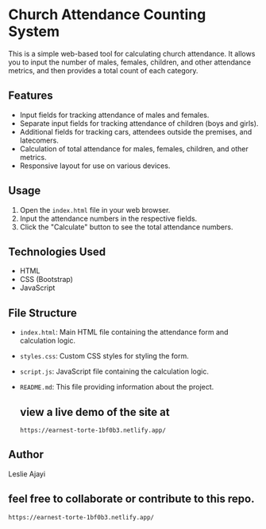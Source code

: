 # Church Attendance Counting System

This is a simple web-based tool for calculating church attendance. It allows you to input the number of males, females, children, and other attendance metrics, and then provides a total count of each category.

## Features

- Input fields for tracking attendance of males and females.
- Separate input fields for tracking attendance of children (boys and girls).
- Additional fields for tracking cars, attendees outside the premises, and latecomers.
- Calculation of total attendance for males, females, children, and other metrics.
- Responsive layout for use on various devices.

## Usage

1. Open the `index.html` file in your web browser.
2. Input the attendance numbers in the respective fields.
3. Click the "Calculate" button to see the total attendance numbers.

## Technologies Used

- HTML
- CSS (Bootstrap)
- JavaScript

## File Structure

- `index.html`: Main HTML file containing the attendance form and calculation logic.
- `styles.css`: Custom CSS styles for styling the form.
- `script.js`: JavaScript file containing the calculation logic.
- `README.md`: This file providing information about the project.

  ## view a live demo of the site at
   `https://earnest-torte-1bf0b3.netlify.app/`

## Author

Leslie Ajayi
## feel free to collaborate or contribute to this repo. 
  `https://earnest-torte-1bf0b3.netlify.app/`
